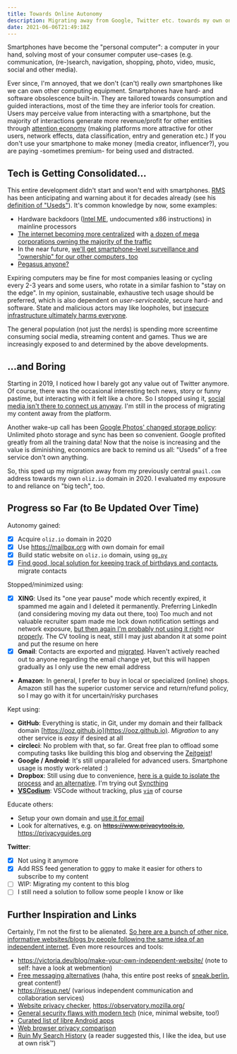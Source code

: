 ```yaml
---
title: Towards Online Autonomy
description: Migrating away from Google, Twitter etc. towards my own online presence.
date: 2021-06-06T21:49:18Z
---
```


Smartphones have become the "personal computer":
a computer in your hand, solving most of your consumer computer use-cases (e.g. communication, (re-)search, navigation, shopping, photo, video, music, social and other media).

Ever since, I'm annoyed, that we don't (can't) really *own* smartphones like we can own other computing equipment.
Smartphones have hard- and software obsolescence built-in.
They are tailored towards consumption and guided interactions, most of the time they are inferior tools for creation.
Users may perceive value from interacting with a smartphone, but the majority of interactions generate more revenue/profit for other entities through [attention economy](https://oliz.io/blog/2020/dev-talk-binge-random-wisdom/#attention-economy)
(making platforms more attractive for other users, network effects, data classification, entry and generation etc.)
If you don't use your smartphone to make money (media creator, influencer?), you are paying -sometimes premium- for being used and distracted.

## Tech is Getting Consolidated...

This entire development didn't start and won't end with smartphones.
[RMS](https://stallman.org/) has been anticipating and warning about it for decades already (see his [definition of "Useds"](https://stallman.org/glossary.html#used)). It's common knowledge by now, some examples:

* Hardware backdoors ([Intel ME](https://en.wikipedia.org/wiki/Intel_Management_Engine), undocumented x86 instructions) in mainline processors
* [The internet becoming more centralized](https://staltz.com/the-web-began-dying-in-2014-heres-how.html) with [a dozen of mega corporations owning the majority of the traffic](https://www.visualcapitalist.com/wp-content/uploads/2019/08/top-100-websites-ranking.html)
* In the near future, [we'll get smartphone-level surveillance and "ownership" for our other computers, too](https://sneak.berlin/20201112/your-computer-isnt-yours/)
* [Pegasus anyone?](https://oliz.io/blog/2021/pegasus-android-check/)

Expiring computers may be fine for most companies leasing or cycling every 2-3 years and some users, who rotate in a similar fashion to "stay on the edge".
In my opinion, sustainable, exhaustive tech usage should be preferred, which is also dependent on *user-serviceable*, secure hard- and software.
State and malicious actors may like loopholes, but [insecure infrastructure ultimately harms everyone](https://www.wired.com/story/power-grid-cyberattack-facebook-phone-numbers-security-news/).

The general population (not just the nerds) is spending more screentime consuming social media, streaming content and games. Thus we are increasingly exposed to and determined by the above developments.

## ...and Boring

Starting in 2019, I noticed how I barely got any value out of Twitter anymore. Of course, there was the occasional interesting tech news, story or funny pastime, but interacting with it felt like a chore.
So I stopped using it, [social media isn't there to connect us anyway](https://sneak.berlin/20200211/instagram/).
I'm still in the process of migrating my content away from the platform.

Another wake-up call has been [Google Photos' changed storage policy](https://blog.google/products/photos/storage-changes/): Unlimited photo storage and sync has been so convenient. Google profited greatly from all the training data! Now that the noise is increasing and the value is diminishing, economics are back to remind us all: "Useds" of a free service don't own anything.

So, this sped up my migration away from my previously central `gmail.com` address towards my own `oliz.io` domain in 2020. I evaluated my exposure to and reliance on "big tech", too.

## Progress so Far (to Be Updated Over Time)

Autonomy gained:

* [x] Acquire `oliz.io` domain in 2020
* [x] Use https://mailbox.org with own domain for email
* [x] Build static website on `oliz.io` domain, using [`gg.py`](https://oliz.io/ggpy/)
* [x] [Find good, local solution for keeping track of birthdays and contacts](https://oliz.io/blog/2022/personal-crm.html), migrate contacts

Stopped/minimized using:

* [x] **XING**: Used its "one year pause" mode which recently expired, it spammed me again and I deleted it permanently.
                Preferring LinkedIn (and considering moving my data out there, too)
                Too much and not valuable recruiter spam made me lock down notification settings and network exposure, [but then again I'm probably not using it right](https://blog.calebjay.com/posts/how-to-use-linkedin-as-a-coding-bootcamp-grad/) nor [properly](https://twitter.com/j4n0/status/1125380024733925377). The CV tooling is neat, still I may just abandon it at some point and put the resume on here
* [x] **Gmail**: Contacts are exported and [migrated](https://oliz.io/blog/2022/personal-crm.html). Haven't actively reached out to anyone regarding the email change yet, but this will happen gradually as I only use the new email address
* **Amazon**: In general, I prefer to buy in local or specialized (online) shops.
              Amazon still has the superior customer service and return/refund policy, so I may go with it for uncertain/risky purchases

Kept using:

* **GitHub**: Everything is static, in Git, under my domain and their fallback domain [https://ooz.github.io](https://ooz.github.io). *Migration* to any other service is *easy* if desired at all
* **circleci**: No problem with that, so far. Great free plan to offload some computing tasks like building this blog and observing the [Zeitgeist](https://oliz.io/zeitgeist/)!
* **Google / Android**: It's still unparalleled for advanced users. Smartphone usage is mostly work-related :)
* **Dropbox**: Still using due to convenience, [here is a guide to isolate the process](https://www.grepular.com/Protecting_Your_GNU_Linux_System_from_Dropbox) and [an alternative](https://privacyguides.org/software/file-sharing/#sync). I'm trying out [Syncthing](https://syncthing.net/)
* [**VSCodium**](https://vscodium.com/): VSCode without tracking, plus [`vim`](https://github.com/ooz/olli/blob/master/.vimrc) of course

Educate others:

* Setup your own domain and [use it for email](https://sneak.berlin/20201029/stop-emailing-like-a-rube/)
* Look for alternatives, e.g. on ~~https://www.privacytools.io~~, https://privacyguides.org

**Twitter**:

* [x] Not using it anymore
* [x] Add RSS feed generation to ggpy to make it easier for others to subscribe to my content
* [ ] WIP: Migrating my content to this blog
* [ ] I still need a solution to follow some people I know or like

## Further Inspiration and Links

Certainly, I'm not the first to be alienated. [So here are a bunch of other nice, informative websites/blogs by people following the same idea of an independent internet](https://oliz.io/links.html). Even more resources and tools:

* https://victoria.dev/blog/make-your-own-independent-website/ (note to self: have a look at webmention)
* [Free messaging alternatives](https://sneak.berlin/20200220/discord-is-not-an-acceptable-choice-for-free-software-projects/) (haha, this entire post reeks of [sneak.berlin](https://sneak.berlin), great content!)
* https://riseup.net/ (various independent communication and collaboration services)
* [Website privacy checker](https://webbkoll.dataskydd.net/en), https://observatory.mozilla.org/
* [General security flaws with modern tech](https://madaidans-insecurities.github.io/) (nice, minimal website, too!)
* [Curated list of libre Android apps](https://gitlab.com/linuxcafefederation/awesome-android/-/blob/main/README.md)
* [Web browser privacy comparison](https://privacytests.org/)
* [Ruin My Search History](https://proprivacy.com/tools/ruinmysearchhistory) (a reader suggested this, I like the idea, but use at own risk™)

